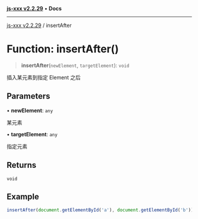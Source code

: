 [**js-xxx v2.2.29**](../README.md) • **Docs**

***

[js-xxx v2.2.29](../README.md) / insertAfter

# Function: insertAfter()

> **insertAfter**(`newElement`, `targetElement`): `void`

插入某元素到指定 Element 之后

## Parameters

• **newElement**: `any`

某元素

• **targetElement**: `any`

指定元素

## Returns

`void`

## Example

```ts
insertAfter(document.getElementById('a'), document.getElementById('b'));
```
